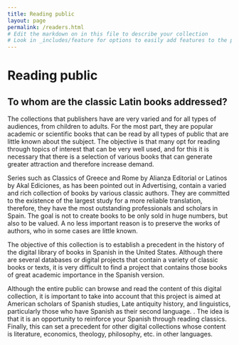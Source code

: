 ```yaml
---
title: Reading public
layout: page
permalink: /readers.html
# Edit the markdown on in this file to describe your collection
# Look in _includes/feature for options to easily add features to the page
---
```

# Reading public

## To whom are the classic Latin books addressed?

The collections that publishers have are very varied and for all types of audiences, from children to adults. For the most part, they are popular academic or scientific books that can be read by all types of public that are little known about the subject. The objective is that many opt for reading through topics of interest that can be very well used, and for this it is necessary that there is a selection of various books that can generate greater attraction and therefore increase demand.

Series such as Classics of Greece and Rome by Alianza Editorial or Latinos by Akal Ediciones, as has been pointed out in Advertising, contain a varied and rich collection of books by various classic authors. They are committed to the existence of the largest study for a more reliable translation, therefore, they have the most outstanding professionals and scholars in Spain. The goal is not to create books to be only sold in huge numbers, but also to be valued. A no less important reason is to preserve the works of authors, who in some cases are little known.

The objective of this collection is to establish a precedent in the history of the digital library of books in Spanish in the United States. Although there are several databases or digital projects that contain a variety of classic books or texts, it is very difficult to find a project that contains those books of great academic importance in the Spanish version.

Although the entire public can browse and read the content of this digital collection, it is important to take into account that this project is aimed at American scholars of Spanish studies, Late antiquity history, and linguistics, particularly those who have Spanish as their second language. . The idea is that it is an opportunity to reinforce your Spanish through reading classics. Finally, this can set a precedent for other digital collections whose content is literature, economics, theology, philosophy, etc. in other languages.
